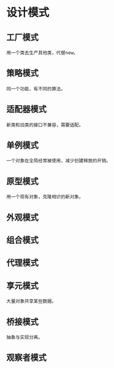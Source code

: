 # 设计模式
## 工厂模式
```
用一个类去生产其他类，代替new。
```
##  策略模式
```
同一个功能，有不同的算法。
```
## 适配器模式
```
新类和旧类的接口不兼容，需要适配。
```
## 单例模式
```
一个对象在全局经常被使用，减少创建释放的开销。
```
## 原型模式
```
用一个现有对象，克隆相识的新对象。
```
## 外观模式
## 组合模式
## 代理模式
## 享元模式
```
大量对象共享某些数据。
```
## 桥接模式
```
抽象与实现分离。
```
## 观察者模式
